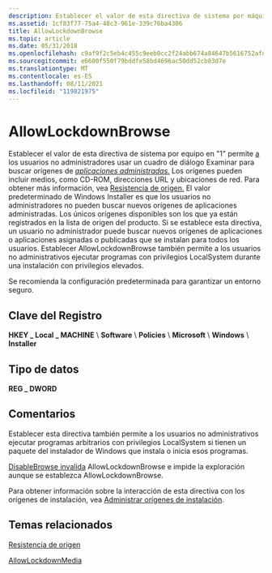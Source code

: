 ```yaml
---
description: Establecer el valor de esta directiva de sistema por máquina en \# &0034;1&0034; permite a los usuarios no administradores usar un cuadro de diálogo Examinar para buscar orígenes de aplicaciones \# administradas.
ms.assetid: 1cf83f77-75a4-48c3-961e-339c76ba4306
title: AllowLockdownBrowse
ms.topic: article
ms.date: 05/31/2018
ms.openlocfilehash: c9af9f2c5eb4c455c9eeb0cc2f24abb674a84647b5616752afdc3b277c73b1f0
ms.sourcegitcommit: e6600f550f79bddfe58bd4696ac50dd52cb03d7e
ms.translationtype: MT
ms.contentlocale: es-ES
ms.lasthandoff: 08/11/2021
ms.locfileid: "119821975"
---
```

# <a name="allowlockdownbrowse"></a>AllowLockdownBrowse

Establecer el valor de [](system-policy.md) esta directiva de sistema por equipo en "1" permite [a](browse-dialog.md) los usuarios no administradores usar un cuadro de diálogo Examinar para buscar orígenes de [*aplicaciones administradas.*](m-gly.md) Los orígenes pueden incluir medios, como CD-ROM, direcciones URL y ubicaciones de red. Para obtener más información, vea [Resistencia de origen.](source-resiliency.md) El valor predeterminado de Windows Installer es que los usuarios no administradores no pueden buscar nuevos orígenes de aplicaciones administradas. Los únicos orígenes disponibles son los que ya están registrados en la lista de origen del producto. Si se establece esta directiva, un usuario no administrador puede buscar nuevos orígenes de aplicaciones o aplicaciones asignadas o publicadas que se instalan para todos los usuarios. Establecer AllowLockdownBrowse también permite a los usuarios no administrativos ejecutar programas con privilegios LocalSystem durante una instalación con privilegios elevados.

Se recomienda la configuración predeterminada para garantizar un entorno seguro.

## <a name="registry-key"></a>Clave del Registro

**HKEY \_ Local \_ MACHINE** \\ **Software** \\ **Policies** \\ **Microsoft** \\ **Windows** \\ **Installer**

## <a name="data-type"></a>Tipo de datos

**REG \_ DWORD**

## <a name="remarks"></a>Comentarios

Establecer esta directiva también permite a los usuarios no administrativos ejecutar programas arbitrarios con privilegios LocalSystem si tienen un paquete del instalador de Windows que instala o inicia esos programas.

[DisableBrowse invalida](disablebrowse.md) AllowLockdownBrowse e impide la exploración aunque se establezca AllowLockdownBrowse.

Para obtener información sobre la interacción de esta directiva con los orígenes de instalación, vea [Administrar orígenes de instalación](managing-installation-sources.md).

## <a name="related-topics"></a>Temas relacionados

<dl> <dt>

[Resistencia de origen](source-resiliency.md)
</dt> <dt>

[AllowLockdownMedia](allowlockdownmedia.md)
</dt> </dl>

 

 



